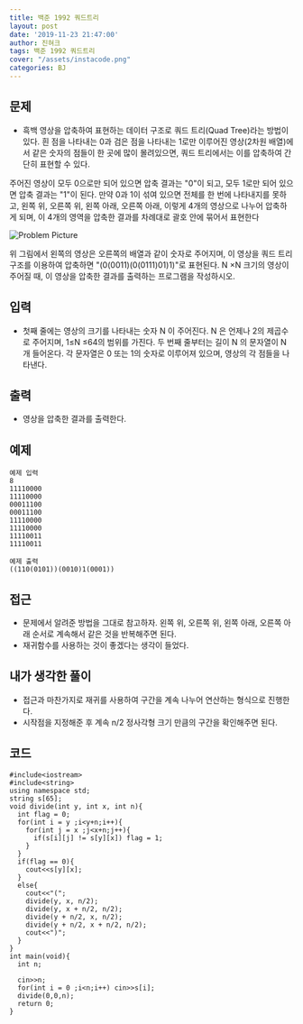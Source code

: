 ```yaml
---
title: 백준 1992 쿼드트리
layout: post
date: '2019-11-23 21:47:00'
author: 진혀크
tags: 백준 1992 쿼드트리
cover: "/assets/instacode.png"
categories: BJ
---
```


## 문제
* 흑백 영상을 압축하여 표현하는 데이터 구조로 쿼드 트리(Quad Tree)라는 방법이 있다. 흰 점을 나타내는 0과 검은 점을 나타내는 1로만 이루어진 영상(2차원 배열)에서 같은 숫자의 점들이 한 곳에 많이 몰려있으면, 쿼드 트리에서는 이를 압축하여 간단히 표현할 수 있다.

주어진 영상이 모두 0으로만 되어 있으면 압축 결과는 "0"이 되고, 모두 1로만 되어 있으면 압축 결과는 "1"이 된다. 만약 0과 1이 섞여 있으면 전체를 한 번에 나타내지를 못하고, 왼쪽 위, 오른쪽 위, 왼쪽 아래, 오른쪽 아래, 이렇게 4개의 영상으로 나누어 압축하게 되며, 이 4개의 영역을 압축한 결과를 차례대로 괄호 안에 묶어서 표현한다

<img src="{{ site.baseurl }}/assets/1992_picture.png" title="Problem Picture" class="picture">

위 그림에서 왼쪽의 영상은 오른쪽의 배열과 같이 숫자로 주어지며, 이 영상을 쿼드 트리 구조를 이용하여 압축하면 "(0(0011)(0(0111)01)1)"로 표현된다.  N ×N 크기의 영상이 주어질 때, 이 영상을 압축한 결과를 출력하는 프로그램을 작성하시오.

## 입력
* 첫째 줄에는 영상의 크기를 나타내는 숫자 N 이 주어진다. N 은 언제나 2의 제곱수로 주어지며, 1≤N ≤64의 범위를 가진다. 두 번째 줄부터는 길이 N 의 문자열이 N 개 들어온다. 각 문자열은 0 또는 1의 숫자로 이루어져 있으며, 영상의 각 점들을 나타낸다.

## 출력
* 영상을 압축한 결과를 출력한다.

## 예제

    예제 입력
    8
    11110000
    11110000
    00011100
    00011100
    11110000
    11110000
    11110011
    11110011

    예제 출력
    ((110(0101))(0010)1(0001))

## 접근

* 문제에서 알려준 방법을 그대로 참고하자. 왼쪽 위, 오른쪽 위, 왼쪽 아래, 오른쪽 아래 순서로 계속해서 같은 것을 반복해주면 된다.
* 재귀함수를 사용하는 것이 좋겠다는 생각이 들었다.

## 내가 생각한 풀이

* 접근과 마찬가지로 재귀를 사용하여 구간을 계속 나누어 연산하는 형식으로 진행한다.
* 시작점을 지정해준 후 계속 n/2 정사각형 크기 만큼의 구간을 확인해주면 된다.


## 코드

    #include<iostream>
    #include<string>
    using namespace std;
    string s[65];
    void divide(int y, int x, int n){
      int flag = 0;
      for(int i = y ;i<y+n;i++){
        for(int j = x ;j<x+n;j++){
          if(s[i][j] != s[y][x]) flag = 1;
        }
      }
      if(flag == 0){
        cout<<s[y][x];
      }
      else{
        cout<<"(";
        divide(y, x, n/2);
        divide(y, x + n/2, n/2);
        divide(y + n/2, x, n/2);
        divide(y + n/2, x + n/2, n/2);
        cout<<")";
      }
    }
    int main(void){
      int n;

      cin>>n;
      for(int i = 0 ;i<n;i++) cin>>s[i];
      divide(0,0,n);
      return 0;
    }
